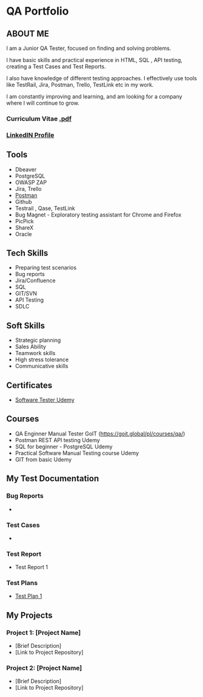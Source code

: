 # QA Portfolio
## ABOUT ME

I am a Junior QA Tester, focused on finding and solving problems. 

I have basic skills and practical experience in HTML, SQL , API testing, creating
a Test Cases and Test Reports.

I also have knowledge of different testing approaches. I effectively use tools like
TestRail, Jira, Postman, Trello, TestLink etc in my work. 

I am constantly improving and learning, and am looking for a company where I
will continue to grow.

### Curriculum Vitae [.pdf](https://github.com/MichalKapustka3/QAPortfolio/blob/fe6d6668aa3bd348b8f499a2b7b28aca9766b2ab/cv2michalkapustka.pdf)
### [LinkedIN Profile](https://www.linkedin.com/in/michał-kapustka-qa3/)


## Tools
- Dbeaver
- PostgreSQL
- OWASP ZAP
- Jira, Trello
- [Postman](https://www.postman.com/)
- Github
- Testrail , Qase, TestLink
- Bug Magnet - Exploratory testing assistant for Chrome and Firefox
- PicPick
- ShareX
- Oracle

## Tech Skills
- Preparing test scenarios
- Bug reports
- Jira/Confluence
- SQL
- GIT/SVN
- API Testing
- SDLC

## Soft Skills
- Strategic planning
- Sales Ability
- Teamwork skills
- High stress tolerance
- Communicative skills

## Certificates
- [Software Tester Udemy](https://github.com/MichalKapustka3/QAPortfolio/blob/f67ff90015e39fb621fe343f793536a7044bf8e6/Certificates/Testeroprogramowaniaudemy.pdf)


## Courses
- QA Enginner Manual Tester GoIT (https://goit.global/pl/courses/qa/)
- Postman REST API testing Udemy
- SQL for beginner - PostgreSQL Udemy
- Practical Software Manual Testing course Udemy
- GIT from basic Udemy


## My Test Documentation
### Bug Reports
- 

### Test Cases
- 
### Test Report
- Test Report 1

### Test Plans
- [Test Plan 1](https://github.com/MichalKapustka3/QAPortfolio/blob/e396c7001b01bc2ddac1539acd8e8af3b470de21/Exemples/Testplan1.pdf)

## My Projects
### Project 1: [Project Name]
- [Brief Description]
- [Link to Project Repository]

### Project 2: [Project Name]
- [Brief Description]
- [Link to Project Repository]
